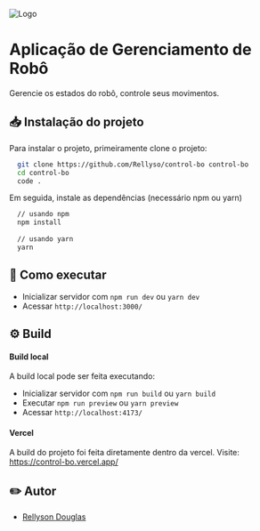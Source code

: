 
![Logo](https://i.ibb.co/pQn26mj/image.png)
 

# Aplicação de Gerenciamento de Robô

Gerencie os estados do robô, controle seus movimentos.

## 📥 Instalação do projeto

Para instalar o projeto, primeiramente clone o projeto:

```bash
  git clone https://github.com/Rellyso/control-bo control-bo
  cd control-bo
  code .
```

Em seguida, instale as dependências (necessário npm ou yarn)

```bash
  // usando npm
  npm install
  
  // usando yarn
  yarn
```


## 🚀 Como executar

- Inicializar servidor com `npm run dev` ou `yarn dev`
- Acessar `http://localhost:3000/`
## ⚙️ Build

#### Build local

A build local pode ser feita executando:
- Inicializar servidor com `npm run build` ou `yarn build`
- Executar `npm run preview` ou `yarn preview`
- Acessar `http://localhost:4173/`


#### Vercel

A build do projeto foi feita diretamente dentro da vercel. Visite: https://control-bo.vercel.app/


## ✏️ Autor


- [Rellyson Douglas](https://www.github.com/rellyso)

